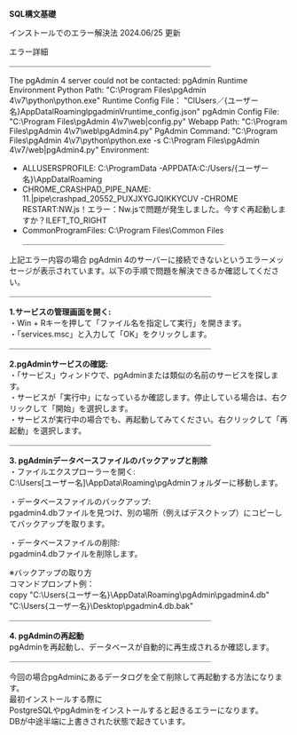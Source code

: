 **SQL構文基礎**

インストールでのエラー解決法
2024.06/25 更新

エラー詳細  
＿＿＿＿＿＿＿＿＿＿＿＿＿＿＿＿＿＿＿＿＿＿＿＿＿＿

The pgAdmin 4 server could not be contacted: pgAdmin Runtime Environment
Python Path: "C:\Program Files\pgAdmin 4\v7\python\python.exe"
Runtime Config File： "ClUsers／{ユーザー名}AppDatalRoaminglpgadminVruntime_config.json"
pgAdmin Config File: "C:\Program Files\pgAdmin 4\v7\web|config.py"
Webapp Path: "C:\Program Files\pgAdmin 4\v7\web\pgAdmin4.py"
PgAdmin Command: "C:\Program Files\pgAdmin 4\v7\python\python.exe -s C:\Program Files\pgAdmin
4\v7/web|pgAdmin4.py"
Environment:
- ALLUSERSPROFILE: C:\ProgramData
-APPDATA:C:/Users/{ユーザー名}\AppDatalRoaming
- CHROME_CRASHPAD_PIPE_NAME: 11.|pipe\crashpad_20552_PUXJXYGJQIKKYCUV
-CHROME RESTART:NW.js！エラー：Nw.jsで問題が発生しました。今すぐ再起動しますか？ILEFT_TO_RIGHT
- CommonProgramFiles: C:\Program Files\Common Files  
＿＿＿＿＿＿＿＿＿＿＿＿＿＿＿＿＿＿＿＿＿＿＿＿＿＿

上記エラー内容の場合
pgAdmin 4のサーバーに接続できないというエラーメッセージが表示されています。以下の手順で問題を解決できるか確認してください。  
＿＿＿＿＿＿＿＿＿＿＿＿＿＿＿＿＿＿＿＿＿＿＿＿＿＿

**1.サービスの管理画面を開く:**  
・Win + Rキーを押して「ファイル名を指定して実行」を開きます。  
・「services.msc」と入力して「OK」をクリックします。  
＿＿＿＿＿＿＿＿＿＿＿＿＿＿＿＿＿＿＿＿＿＿＿＿＿＿

**2.pgAdminサービスの確認:**  
・「サービス」ウィンドウで、pgAdminまたは類似の名前のサービスを探します。  
・サービスが「実行中」になっているか確認します。停止している場合は、右クリックして「開始」を選択します。  
・サービスが実行中の場合でも、再起動してみてください。右クリックして「再起動」を選択します。  
＿＿＿＿＿＿＿＿＿＿＿＿＿＿＿＿＿＿＿＿＿＿＿＿＿＿

**3. pgAdminデータベースファイルのバックアップと削除**  
・ファイルエクスプローラーを開く:  
C:\Users\[ユーザー名]\AppData\Roaming\pgAdminフォルダーに移動します。  

・データベースファイルのバックアップ:  
pgadmin4.dbファイルを見つけ、別の場所（例えばデスクトップ）にコピーしてバックアップを取ります。  

・データベースファイルの削除:  
pgadmin4.dbファイルを削除します。  

※バックアップの取り方  
コマンドプロンプト例：  
copy "C:\Users\{ユーザー名}\AppData\Roaming\pgAdmin\pgadmin4.db" "C:\Users\{ユーザー名}\Desktop\pgadmin4.db.bak"  
＿＿＿＿＿＿＿＿＿＿＿＿＿＿＿＿＿＿＿＿＿＿＿＿＿＿

**4. pgAdminの再起動**  
pgAdminを再起動し、データベースが自動的に再生成されるか確認します。  
＿＿＿＿＿＿＿＿＿＿＿＿＿＿＿＿＿＿＿＿＿＿＿＿＿＿

今回の場合pgAdminにあるデータログを全て削除して再起動する方法になります。  
最初インストールする際に  
PostgreSQLやpgAdminをインストールすると起きるエラーになります。  
DBが中途半端に上書きされた状態で起きています。  
